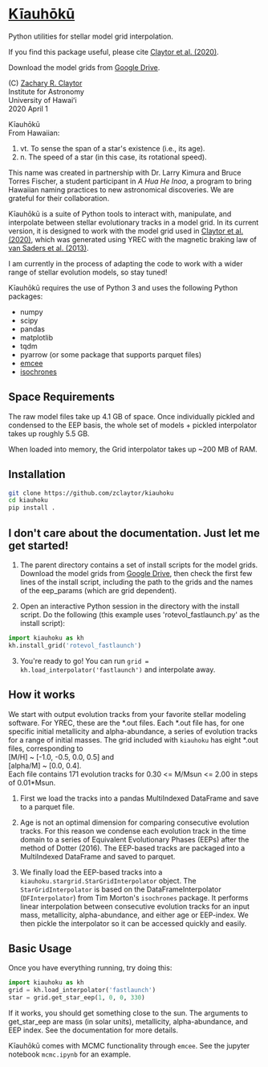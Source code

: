 # [Kīauhōkū][kiauhoku github]

Python utilities for stellar model grid interpolation.

If you find this package useful, please cite [Claytor et al. (2020)][gyro paper].

Download the model grids from [Google Drive][google drive].

(C) [Zachary R. Claytor][zclaytor]  
Institute for Astronomy  
University of Hawaiʻi  
2020 April 1

Kīauhōkū  
From Hawaiian:  
1. vt. To sense the span of a star's existence (i.e., its age).  
2. n. The speed of a star (in this case, its rotational speed).  

This name was created in partnership with Dr. Larry Kimura and Bruce Torres Fischer, a student participant in *A Hua He Inoa*, a program to bring Hawaiian naming practices to new astronomical discoveries. We are grateful for their collaboration.

Kīauhōkū is a suite of Python tools to interact with, manipulate, and interpolate between stellar evolutionary tracks in a model grid. In its current version, it is designed to work with the model grid used in [Claytor et al. (2020)][gyro paper], which was generated using YREC with the magnetic braking law of [van Saders et al. (2013)][van Saders]. 

I am currently in the process of adapting the code to work with a wider range of stellar evolution models, so stay tuned!


Kīauhōkū requires the use of Python 3 and uses the following Python packages:  
- numpy  
- scipy  
- pandas  
- matplotlib  
- tqdm
- pyarrow (or some package that supports parquet files)
- [emcee][emcee]  
- [isochrones][isochrones]


## Space Requirements
The raw model files take up 4.1 GB of space. Once individually pickled and condensed to the EEP basis, the whole set of models + pickled interpolator takes up roughly 5.5 GB.

When loaded into memory, the Grid interpolator takes up ~200 MB of RAM.


## Installation
```bash
git clone https://github.com/zclaytor/kiauhoku
cd kiauhoku
pip install .
```


## I don't care about the documentation. Just let me get started!
1. The parent directory contains a set of install scripts for the model grids. Download the model grids from [Google Drive][google drive], then check the first few lines of the install script, including the path to the grids and the names of the eep_params (which are grid dependent).

2. Open an interactive Python session in the directory with the install script. Do the following (this example uses 'rotevol_fastlaunch.py' as the install script):
```python
import kiauhoku as kh
kh.install_grid('rotevol_fastlaunch')
```

3. You're ready to go! You can run `grid = kh.load_interpolator('fastlaunch')` and interpolate away.


## How it works

We start with output evolution tracks from your favorite stellar modeling software. For YREC, these are the \*.out files. Each \*.out file has, for one specific initial metallicity and alpha-abundance, a series of evolution tracks for a range of initial masses. The grid included with `kiauhoku` has eight \*.out files, corresponding to  
[M/H] ~ [-1.0, -0.5, 0.0, 0.5] and  
[alpha/M] ~ [0.0, 0.4].  
Each file contains 171 evolution tracks for 0.30 <= M/Msun <= 2.00 in steps of 0.01\*Msun.

1. First we load the tracks into a pandas MultiIndexed DataFrame and save to a parquet file.

2. Age is not an optimal dimension for comparing consecutive evolution tracks. For this reason we condense each evolution track in the time domain to a series of Equivalent Evolutionary Phases (EEPs) after the method of Dotter (2016). The EEP-based tracks are packaged into a MultiIndexed DataFrame and saved to parquet.

3. We finally load the EEP-based tracks into a `kiauhoku.stargrid.StarGridInterpolator` object. The `StarGridInterpolator` is based on the DataFrameInterpolator (`DFInterpolator`) from Tim Morton's `isochrones` package. It performs linear interpolation between consecutive evolution tracks for an input mass, metallicity, alpha-abundance, and either age or EEP-index. We then pickle the interpolator so it can be accessed quickly and easily.


## Basic Usage

Once you have everything running, try doing this:  
```python
import kiauhoku as kh
grid = kh.load_interpolator('fastlaunch')
star = grid.get_star_eep(1, 0, 0, 330)
```

If it works, you should get something close to the sun. The arguments to get_star_eep are mass (in solar units), metallicity, alpha-abundance, and EEP index. See the documentation for more details.

Kīauhōkū comes with MCMC functionality through `emcee`. See the jupyter notebook `mcmc.ipynb` for an example.

   
[kiauhoku github]: https://github.com/zclaytor/kiauhoku
[zclaytor]: https://zclaytor.github.io
[gyro paper]: https://ui.adsabs.harvard.edu/abs/2020ApJ...888...43C/abstract
[van Saders]: https://ui.adsabs.harvard.edu/abs/2013ApJ...776...67V/abstract
[emcee]: https://emcee.readthedocs.io/en/latest/
[isochrones]: https://isochrones.readthedocs.io/en/latest/
[google drive]: https://drive.google.com/drive/folders/1JLB-IATwHT4XE8qk3y3cXv6ek7Lhk2-H?usp=sharing